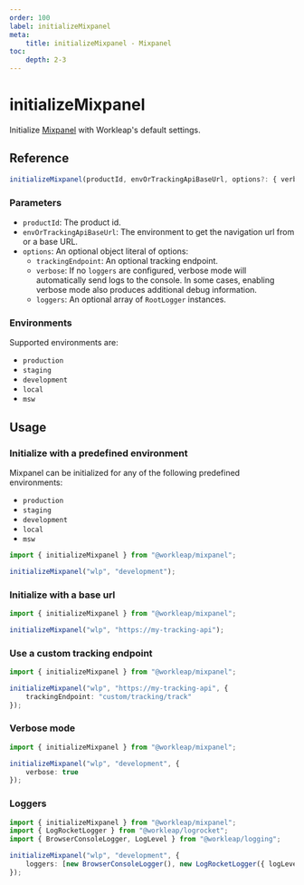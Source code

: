 ```yaml
---
order: 100
label: initializeMixpanel
meta:
    title: initializeMixpanel - Mixpanel
toc:
    depth: 2-3
---
```


# initializeMixpanel

Initialize [Mixpanel](https://mixpanel.com) with Workleap's default settings.

## Reference

```ts
initializeMixpanel(productId, envOrTrackingApiBaseUrl, options?: { verbose });
```

### Parameters

- `productId`: The product id.
- `envOrTrackingApiBaseUrl`: The environment to get the navigation url from or a base URL.
- `options`: An optional object literal of options:
    - `trackingEndpoint`: An optional tracking endpoint.
    - `verbose`: If no `loggers` are configured, verbose mode will automatically send logs to the console. In some cases, enabling verbose mode also produces additional debug information.
    - `loggers`: An optional array of `RootLogger` instances.

### Environments

Supported environments are:

- `production`
- `staging`
- `development`
- `local`
- `msw`

## Usage

### Initialize with a predefined environment

Mixpanel can be initialized for any of the following predefined environments:

- `production`
- `staging`
- `development`
- `local`
- `msw`

```ts !#3
import { initializeMixpanel } from "@workleap/mixpanel";

initializeMixpanel("wlp", "development");
```

### Initialize with a base url

```ts !#3
import { initializeMixpanel } from "@workleap/mixpanel";

initializeMixpanel("wlp", "https://my-tracking-api");
```

### Use a custom tracking endpoint

```ts !#4
import { initializeMixpanel } from "@workleap/mixpanel";

initializeMixpanel("wlp", "https://my-tracking-api", {
    trackingEndpoint: "custom/tracking/track"
});
```

### Verbose mode

```ts !#4
import { initializeMixpanel } from "@workleap/mixpanel";

initializeMixpanel("wlp", "development", {
    verbose: true
});
```

### Loggers

```ts !#6
import { initializeMixpanel } from "@workleap/mixpanel";
import { LogRocketLogger } from "@workleap/logrocket";
import { BrowserConsoleLogger, LogLevel } from "@workleap/logging";

initializeMixpanel("wlp", "development", {
    loggers: [new BrowserConsoleLogger(), new LogRocketLogger({ logLevel: LogLevel.information })]
});
```





